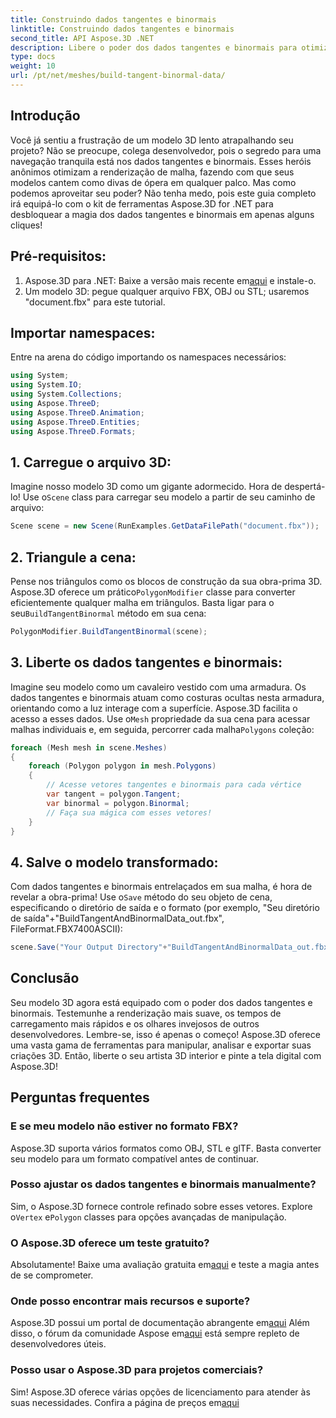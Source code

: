 ```yaml
---
title: Construindo dados tangentes e binormais
linktitle: Construindo dados tangentes e binormais
second_title: API Aspose.3D .NET
description: Libere o poder dos dados tangentes e binormais para otimizar seus modelos 3D para uma renderização mais suave, tempos de carregamento mais rápidos e um aumento no desempenho.
type: docs
weight: 10
url: /pt/net/meshes/build-tangent-binormal-data/
---
```

## Introdução
Você já sentiu a frustração de um modelo 3D lento atrapalhando seu projeto? Não se preocupe, colega desenvolvedor, pois o segredo para uma navegação tranquila está nos dados tangentes e binormais. Esses heróis anônimos otimizam a renderização de malha, fazendo com que seus modelos cantem como divas de ópera em qualquer palco. Mas como podemos aproveitar seu poder? Não tenha medo, pois este guia completo irá equipá-lo com o kit de ferramentas Aspose.3D for .NET para desbloquear a magia dos dados tangentes e binormais em apenas alguns cliques!

## Pré-requisitos:

1.  Aspose.3D para .NET: Baixe a versão mais recente em[aqui](https://releases.aspose.com/3d/net/) e instale-o.
2. Um modelo 3D: pegue qualquer arquivo FBX, OBJ ou STL; usaremos "document.fbx" para este tutorial.

## Importar namespaces:

Entre na arena do código importando os namespaces necessários:

```C#
using System;
using System.IO;
using System.Collections;
using Aspose.ThreeD;
using Aspose.ThreeD.Animation;
using Aspose.ThreeD.Entities;
using Aspose.ThreeD.Formats;
```

## 1. Carregue o arquivo 3D:

 Imagine nosso modelo 3D como um gigante adormecido. Hora de despertá-lo! Use o`Scene` class para carregar seu modelo a partir de seu caminho de arquivo:

```C#
Scene scene = new Scene(RunExamples.GetDataFilePath("document.fbx"));
```

## 2. Triangule a cena:

Pense nos triângulos como os blocos de construção da sua obra-prima 3D. Aspose.3D oferece um prático`PolygonModifier` classe para converter eficientemente qualquer malha em triângulos. Basta ligar para o seu`BuildTangentBinormal` método em sua cena:

```C#
PolygonModifier.BuildTangentBinormal(scene);
```

## 3. Liberte os dados tangentes e binormais:

 Imagine seu modelo como um cavaleiro vestido com uma armadura. Os dados tangentes e binormais atuam como costuras ocultas nesta armadura, orientando como a luz interage com a superfície. Aspose.3D facilita o acesso a esses dados. Use o`Mesh` propriedade da sua cena para acessar malhas individuais e, em seguida, percorrer cada malha`Polygons` coleção:

```C#
foreach (Mesh mesh in scene.Meshes)
{
    foreach (Polygon polygon in mesh.Polygons)
    {
        // Acesse vetores tangentes e binormais para cada vértice
        var tangent = polygon.Tangent;
        var binormal = polygon.Binormal;
        // Faça sua mágica com esses vetores!
    }
}
```

## 4. Salve o modelo transformado:

 Com dados tangentes e binormais entrelaçados em sua malha, é hora de revelar a obra-prima! Use o`Save` método do seu objeto de cena, especificando o diretório de saída e o formato (por exemplo, "Seu diretório de saída"+"BuildTangentAndBinormalData_out.fbx", FileFormat.FBX7400ASCII):

```C#
scene.Save("Your Output Directory"+"BuildTangentAndBinormalData_out.fbx", FileFormat.FBX7400ASCII);
```

## Conclusão
Seu modelo 3D agora está equipado com o poder dos dados tangentes e binormais. Testemunhe a renderização mais suave, os tempos de carregamento mais rápidos e os olhares invejosos de outros desenvolvedores. Lembre-se, isso é apenas o começo! Aspose.3D oferece uma vasta gama de ferramentas para manipular, analisar e exportar suas criações 3D. Então, liberte o seu artista 3D interior e pinte a tela digital com Aspose.3D!

## Perguntas frequentes

### E se meu modelo não estiver no formato FBX? 
Aspose.3D suporta vários formatos como OBJ, STL e glTF. Basta converter seu modelo para um formato compatível antes de continuar.
### Posso ajustar os dados tangentes e binormais manualmente? 
 Sim, o Aspose.3D fornece controle refinado sobre esses vetores. Explore o`Vertex` e`Polygon` classes para opções avançadas de manipulação.
### O Aspose.3D oferece um teste gratuito? 
 Absolutamente! Baixe uma avaliação gratuita em[aqui](https://releases.aspose.com/3d/net/) e teste a magia antes de se comprometer.
### Onde posso encontrar mais recursos e suporte? 
 Aspose.3D possui um portal de documentação abrangente em[aqui](https://docs.aspose.com/3d/net/) Além disso, o fórum da comunidade Aspose em[aqui](https://forum.aspose.com/) está sempre repleto de desenvolvedores úteis.
### Posso usar o Aspose.3D para projetos comerciais? 
 Sim! Aspose.3D oferece várias opções de licenciamento para atender às suas necessidades. Confira a página de preços em[aqui](https://purchase.aspose.com/buy)